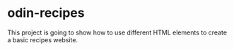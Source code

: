 # odin-recipes
This project is going to show how to use different HTML elements to create a basic recipes website.
